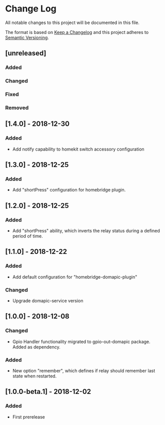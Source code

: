 # Change Log
All notable changes to this project will be documented in this file.

The format is based on [Keep a Changelog](http://keepachangelog.com/) 
and this project adheres to [Semantic Versioning](http://semver.org/).

## [unreleased]
### Added
### Changed
### Fixed
### Removed

## [1.4.0] - 2018-12-30
### Added
- Add notify capability to homekit switch accessory configuration

## [1.3.0] - 2018-12-25
### Added
- Add "shortPress" configuration for homebridge plugin.

## [1.2.0] - 2018-12-25
### Added
- Add "shortPress" ability, which inverts the relay status during a defined period of time.

## [1.1.0] - 2018-12-22
### Added
- Add default configuration for "homebridge-domapic-plugin"

### Changed
- Upgrade domapic-service version

## [1.0.0] - 2018-12-08
### Changed
- Gpio Handler functionality migrated to gpio-out-domapic package. Added as dependency.

### Added
- New option "remember", which defines if relay should remember last state when restarted.

## [1.0.0-beta.1] - 2018-12-02
### Added
- First prerelease
